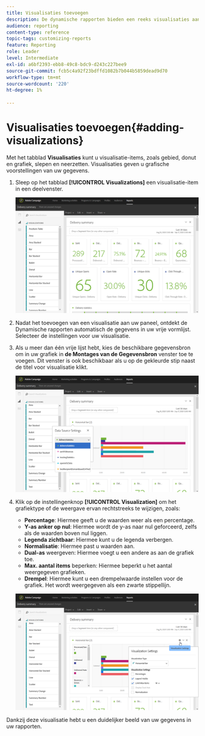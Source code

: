 ```yaml
---
title: Visualisaties toevoegen
description: De dynamische rapporten bieden een reeks visualisaties aan om een grafische vertegenwoordiging aan uw rapport toe te voegen.
audience: reporting
content-type: reference
topic-tags: customizing-reports
feature: Reporting
role: Leader
level: Intermediate
exl-id: a6bf2393-ebb8-49c8-bdc9-d243c227bee9
source-git-commit: fcb5c4a92f23bdffd1082b7b044b5859dead9d70
workflow-type: tm+mt
source-wordcount: '220'
ht-degree: 1%

---
```


# Visualisaties toevoegen{#adding-visualizations}

Met het tabblad **Visualisaties** kunt u visualisatie-items, zoals gebied, donut en grafiek, slepen en neerzetten. Visualisaties geven u grafische voorstellingen van uw gegevens.

1. Sleep op het tabblad **[!UICONTROL Visualizations]** een visualisatie-item in een deelvenster.

   ![](assets/dynamic_report_visualization_1.png)

1. Nadat het toevoegen van een visualisatie aan uw paneel, ontdekt de Dynamische rapporten automatisch de gegevens in uw vrije vormlijst. Selecteer de instellingen voor uw visualisatie.
1. Als u meer dan één vrije lijst hebt, kies de beschikbare gegevensbron om in uw grafiek in **de Montages van de Gegevensbron** venster toe te voegen. Dit venster is ook beschikbaar als u op de gekleurde stip naast de titel voor visualisatie klikt.

   ![](assets/dynamic_report_visualization_2.png)

1. Klik op de instellingenknop **[!UICONTROL Visualization]** om het grafiektype of de weergave ervan rechtstreeks te wijzigen, zoals:

   * **Percentage**: Hiermee geeft u de waarden weer als een percentage.
   * **Y-as anker op nul**: Hiermee wordt de y-as naar nul geforceerd, zelfs als de waarden boven nul liggen.
   * **Legenda zichtbaar**: Hiermee kunt u de legenda verbergen.
   * **Normalisatie**: Hiermee past u waarden aan.
   * **Dual-as** weergeven: Hiermee voegt u een andere as aan de grafiek toe.
   * **Max. aantal items** beperken: Hiermee beperkt u het aantal weergegeven grafieken.
   * **Drempel**: Hiermee kunt u een drempelwaarde instellen voor de grafiek. Het wordt weergegeven als een zwarte stippellijn.

   ![](assets/dynamic_report_visualization_3.png)

Dankzij deze visualisatie hebt u een duidelijker beeld van uw gegevens in uw rapporten.
